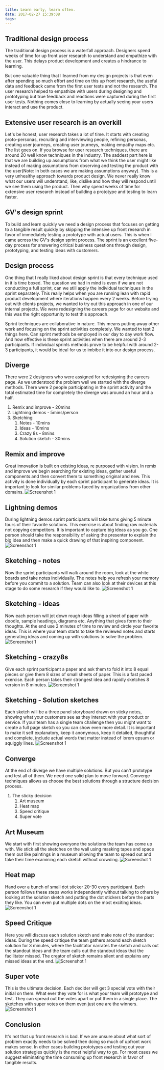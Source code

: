 ```yaml
---
title: Learn early, learn often.
date: 2017-02-27 15:39:08
tags:
---
```

## Traditional design process
The traditional design process is a waterfall approach. Designers spend weeks of time for up front user research to understand and empathize with the user. This delays product development and creates a hindrance to learning. 

<!-- more -->

But one valuable thing that I learned from my design projects is that even after spending so much effort and time on this up front research, the useful data and feedback came from the first user tests and not the research. The user research helped to empathize with users during designing and prototyping but true feedback and reactions were captured during the first user tests. Nothing comes close to learning by actually seeing your users interact and use the product.

## Extensive user research is an overkill
Let's be honest, user research takes a lot of time. It starts with creating proto-personas, recruiting and interviewing people, refining personas, creating user journeys, creating user journeys, making empathy maps etc. The list goes on. If you browse for user research techniques, there are around 20 well know techniques in the industry. The saddest part here is that we are building up assumptions from what we think the user might like instead of making assumptions from observing and testing the product with the user(Note: In both cases we are making assumptions anyway). This is a very unhealthy approach towards product design. We never really know what our users will understand, like, dislike and how they will respond until we see them using the product. Then why spend weeks of time for extensive user research instead of building a prototype and testing to learn faster.

## GV's design sprint
To build and learn quickly we need a design process that focuses on getting to a tangible result quickly by skipping the intensive up front research in favor of immediately testing a prototype with actual users. This is when I came across the GV's design sprint process. The sprint is an excellent five-day process for answering critical business questions through design, prototyping, and testing ideas with customers.

## Design process
One thing that I really liked about design sprint is that every technique used in it is time boxed. The question we had in mind is even if we are not conducting a full sprint, can we still apply the individual techniques in the sprint separately. This really helps when you are running lean with rapid product development where iterations happen every 2 weeks. Before trying out with clients projects, we wanted to try out this approach in one of our internal projects. We were redesigning the careers page for our website and this was the right opportunity to test this approach. 

Sprint techniques are collaborative in nature. This means putting away other work and focusing on the sprint activities completely. We wanted to test 2 things here. Can sprint methods be employed in our day to day work flow. And how effective is these sprint activities when there are around 2-3 participants. If individual sprints methods prove to be helpful with around 2-3 participants, it would be ideal for us to imbibe it into our design process.

## Diverge
There were 2 designers who were assigned for redesigning the careers page. As we understood the problem well we started with the diverge methods. There were 2 people participating in the sprint activity and the total estimated time for completely the diverge was around an hour and a half.
1. Remix and improve - 20mins
1. Lightning demos - 5mins/person
1. Sketching
	1. Notes - 10mins
	1. Ideas - 10mins
	1. Crazy 8s - 8mins
	1. Solution sketch - 30mins

## Remix and improve
Great innovation is built on existing ideas, re purposed with vision. In remix and improve we begin searching for existing ideas, gather useful components and then convert them to something original and new. This activity is done individually by each sprint participant to generate ideas. It is important to look for similar problems faced by organizations from other domains.
![Screenshot 1](/img/sprint-techniques/1.jpg)

## Lightning demos
During lightning demos sprint participants will take turns giving 5 minute tours of their favorite solutions. This exercise is about finding raw materials not copying competitors. It is important to capture big ideas as you go. One person should take the responsibility of asking the presenter to explain the big idea and then make a quick drawing of that inspiring component.
![Screenshot 1](/img/sprint-techniques/2.jpg)

## Sketching - notes
Now the sprint participants will walk around the room, look at the white boards and take notes individually. The notes help you refresh your memory before you commit to a solution. Team can also look at their devices at this stage to do some research if they would like to.
![Screenshot 1](/img/sprint-techniques/3.jpg)

## Sketching - ideas
Now each person will jot down rough ideas filling a sheet of paper with doodle, sample headings, diagrams etc. Anything that gives form to their thoughts. At the end use 2 minutes of time to review and circle your favorite ideas. This is where your team starts to take the reviewed notes and starts generating ideas and coming up with solutions to solve the problem.
![Screenshot 1](/img/sprint-techniques/4.jpg)

## Sketching - crazy8s
Give each sprint participant a paper and ask them to fold it into 8 equal pieces or give them 8 sizes of small sheets of paper. This is a fast paced exercise. Each person takes their strongest idea and rapidly sketches 8 version in 8 minutes.
![Screenshot 1](/img/sprint-techniques/5.jpg)

## Sketching - Solution sketches
Each sketch will be a three panel storyboard drawn on sticky notes, showing what your customers see as they interact with your product or service. If your team has a single team challenge then you might want to create a full page sketch so you can show even more detail. It is important to make it self explanatory, keep it anonymous, keep it detailed, thoughtful and complete, include actual words that matter instead of lorem epsum or squiggly lines.
![Screenshot 1](/img/sprint-techniques/6.jpg)

## Converge
At the end of diverge we have multiple solutions. But you can't prototype and test all of them. We need one solid plan to move forward. Converge techniques allows us choose the best solutions through a structure decision process.  
1. The sticky decision
	1. Art museum
	1. Heat map
	1. Speed critique
	1. Super vote

## Art Museum
We start with first showing everyone the solutions the team has come up with. We stick all the sketches on the wall using masking tapes and space them out like paintings in a museum allowing the team to spread out and take their time examining each sketch without crowding.
![Screenshot 1](/img/sprint-techniques/7.jpg)

## Heat map
Hand over a bunch of small dot sticker 20-30 every participant. Each person follows these steps works independently without talking to others by looking at the solution sketch and putting the dot stickers before the parts they like. You can even put multiple dots on the most exciting ideas.
![Screenshot 1](/img/sprint-techniques/8.jpg)

## Speed Critique
Here you will discuss each solution sketch and make note of the standout ideas. During the speed critique the team gathers around each sketch solution for 3 minutes, where the facilitator narrates the sketch and calls out the standout ideas and the team calls out the standout ideas that the facilitator missed. The creator of sketch remains silent and explains any missed ideas at the end.
![Screenshot 1](/img/sprint-techniques/9.jpg)

## Super vote
This is the ultimate decision. Each decider will get 3 special vote with their initial on them. What ever they vote for is what your team will prototype and test. They can spread out the votes apart or put them in a single place. The sketches with super votes on them even just one are the winners.
![Screenshot 1](/img/sprint-techniques/10.jpg)

## Conclusion
It's not that up front research is bad. If we are unsure about what sort of problem exactly needs to be solved then doing so much of upfront work makes sense. In other cases building prototypes and testing out your solution strategies quickly is the most helpful way to go. For most cases we suggest eliminating the time consuming up front research in favor of tangible results.
